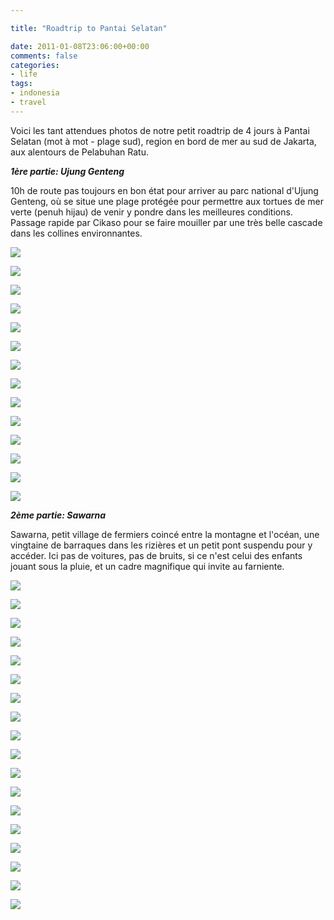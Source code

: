 ```yaml
---

title: "Roadtrip to Pantai Selatan"

date: 2011-01-08T23:06:00+00:00
comments: false
categories: 
- life
tags:
- indonesia
- travel 
---
```


Voici les tant attendues photos de notre petit roadtrip de 4 jours à Pantai Selatan (mot à mot - plage sud), region en bord de mer au sud de Jakarta, aux alentours de Pelabuhan Ratu.

***1ère partie: Ujung Genteng***

10h de route pas toujours en bon état pour arriver au parc national d'Ujung Genteng, où se situe une plage protégée pour permettre aux tortues de mer verte (penuh hijau) de venir y pondre dans les meilleures conditions. Passage rapide par Cikaso pour se faire mouiller par une très belle cascade dans les collines environnantes.

![](_media/roadtrip-to-pantai-selatan-CFahgyArrCAagBjtcaEF/20101228-049.jpg)

![](_media/roadtrip-to-pantai-selatan-CFahgyArrCAagBjtcaEF/20101228-050.jpg)

![](_media/roadtrip-to-pantai-selatan-CFahgyArrCAagBjtcaEF/20101228-058.jpg)

![](_media/roadtrip-to-pantai-selatan-CFahgyArrCAagBjtcaEF/20101228-067.jpg)

![](_media/roadtrip-to-pantai-selatan-CFahgyArrCAagBjtcaEF/20101228-076.jpg)

![](_media/roadtrip-to-pantai-selatan-CFahgyArrCAagBjtcaEF/20101228-084.jpg)

![](_media/roadtrip-to-pantai-selatan-CFahgyArrCAagBjtcaEF/20101228-097.jpg)

![](_media/roadtrip-to-pantai-selatan-CFahgyArrCAagBjtcaEF/20101228-103.jpg)

![](_media/roadtrip-to-pantai-selatan-CFahgyArrCAagBjtcaEF/20101228-106.jpg)

![](_media/roadtrip-to-pantai-selatan-CFahgyArrCAagBjtcaEF/20101228-115.jpg)

![](_media/roadtrip-to-pantai-selatan-CFahgyArrCAagBjtcaEF/20101228-117.jpg)

![](_media/roadtrip-to-pantai-selatan-CFahgyArrCAagBjtcaEF/20101228-119.jpg)

![](_media/roadtrip-to-pantai-selatan-CFahgyArrCAagBjtcaEF/20101229-133.jpg)

![](_media/roadtrip-to-pantai-selatan-CFahgyArrCAagBjtcaEF/20101229-141.jpg)

***2ème partie: Sawarna***

Sawarna, petit village de fermiers coincé entre la montagne et l'océan, une vingtaine de barraques dans les rizières et un petit pont suspendu pour y accéder. Ici pas de voitures, pas de bruits, si ce n'est celui des enfants jouant sous la pluie, et un cadre magnifique qui invite au farniente.

![](_media/roadtrip-to-pantai-selatan-olbFvcBrhjwsFAnzGcFg/20101229-142.jpg)

![](_media/roadtrip-to-pantai-selatan-olbFvcBrhjwsFAnzGcFg/20101229-148.jpg)

![](_media/roadtrip-to-pantai-selatan-olbFvcBrhjwsFAnzGcFg/20101229-152.jpg)

![](_media/roadtrip-to-pantai-selatan-olbFvcBrhjwsFAnzGcFg/20101230-170.jpg)

![](_media/roadtrip-to-pantai-selatan-olbFvcBrhjwsFAnzGcFg/20101230-172.jpg)

![](_media/roadtrip-to-pantai-selatan-olbFvcBrhjwsFAnzGcFg/20101230-178.jpg)

![](_media/roadtrip-to-pantai-selatan-olbFvcBrhjwsFAnzGcFg/20101230-181.jpg)

![](_media/roadtrip-to-pantai-selatan-olbFvcBrhjwsFAnzGcFg/20101230-184.jpg)

![](_media/roadtrip-to-pantai-selatan-olbFvcBrhjwsFAnzGcFg/20101230-187.jpg)

![](_media/roadtrip-to-pantai-selatan-olbFvcBrhjwsFAnzGcFg/20101230-193.jpg)

![](_media/roadtrip-to-pantai-selatan-olbFvcBrhjwsFAnzGcFg/20101230-194.jpg)

![](_media/roadtrip-to-pantai-selatan-olbFvcBrhjwsFAnzGcFg/20101230-213.jpg)

![](_media/roadtrip-to-pantai-selatan-olbFvcBrhjwsFAnzGcFg/20101230-225.jpg)

![](_media/roadtrip-to-pantai-selatan-olbFvcBrhjwsFAnzGcFg/20101230-238.jpg)

![](_media/roadtrip-to-pantai-selatan-olbFvcBrhjwsFAnzGcFg/20101230-246.jpg)

![](_media/roadtrip-to-pantai-selatan-olbFvcBrhjwsFAnzGcFg/20101230-247.jpg)

![](_media/roadtrip-to-pantai-selatan-olbFvcBrhjwsFAnzGcFg/20101230-248.jpg)

![](_media/roadtrip-to-pantai-selatan-olbFvcBrhjwsFAnzGcFg/20101230-261.jpg)
